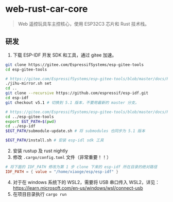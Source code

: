 # web-rust-car-core

> Web 遥控玩具车主控核心，使用 ESP32C3 芯片和 Rust 技术栈。

## 研发

1. 下载 ESP-IDF 开发 SDK 和工具，通过 gitee 加速。
```bash
git clone https://gitee.com/EspressifSystems/esp-gitee-tools
cd esp-gitee-tools

# https://gitee.com/EspressifSystems/esp-gitee-tools/blob/master/docs/README-jihu-mirror.md
./jihu-mirror.sh set
cd ..
git clone --recursive https://github.com/espressif/esp-idf.git
cd esp-idf
git checkout v5.1 # 切换到 5.1 版本，不要用最新的 master 分支。

# https://gitee.com/EspressifSystems/esp-gitee-tools/blob/master/docs/README-submodule-update.md
cd ../esp-gitee-tools
export EGT_PATH=$(pwd)
cd ../esp-idf
$EGT_PATH/submodule-update.sh # 将 submodules 也同步为 5.1 版本

$EGT_PATH/install.sh # 安装 esp-idl sdk 工具
```
2. 安装 rustup 及 rust nightly
3. 修改 `.cargo/config.toml` 文件（非常重要！！）
```toml
# 将下面的 IDF_PATH 修改为第 1 步 clone 下来的 esp-idf 所在目录的绝对路径
IDF_PATH = { value = "/home/xiaoge/esp/esp-idf" } 
```
4. 对于在 windows 系统下的 WSL2，需要将 USB 串口传入 WSL2，详见：https://learn.microsoft.com/en-us/windows/wsl/connect-usb
5. 在项目目录执行 `cargo run`
